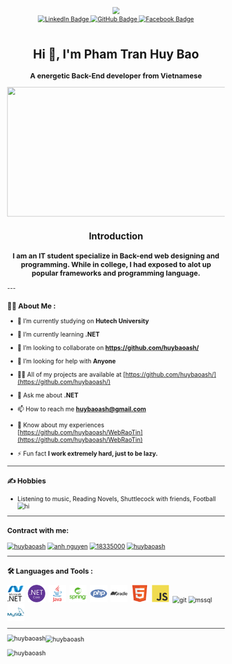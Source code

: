 <div id="header" align="center">
  <img src="https://camo.githubusercontent.com/cae12fddd9d6982901d82580bdf321d81fb299141098ca1c2d4891870827bf17/68747470733a2f2f6d69726f2e6d656469756d2e636f6d2f6d61782f313336302f302a37513379765349765f7430696f4a2d5a2e676966" width="600px"/>
  <div id="badges">
  <a href="https://www.linkedin.com/in/huybaoash/">
    <img src="https://img.shields.io/badge/LinkedIn-blue?style=for-the-badge&logo=linkedin&logoColor=white" alt="LinkedIn Badge"/>
  </a>
  <a href="https://github.com/huybaoash">
    <img src="https://img.shields.io/badge/GitHub-black?style=for-the-badge&logo=github&logoColor=white" alt="GitHub Badge"/>
  </a>
  <a href="https://www.facebook.com/huybaoash">
    <img src="https://img.shields.io/badge/Facebook-blue?style=for-the-badge&logo=facebook&logoColor=white" alt="Facebook Badge"/>
  </a>
</div>
  <img src="https://komarev.com/ghpvc/?username=huybaoash&style=flat-square&color=blue" alt=""/>

</div>

<h1 align="center">Hi 👋, I'm Pham Tran Huy Bao</h1>
<h3 align="center">A energetic Back-End developer from Vietnamese</h3>

<div align="center">
  <img src="https://media.giphy.com/media/dWesBcTLavkZuG35MI/giphy.gif" width="600" height="300"/>
</div>

<h2 align="center">Introduction</h3>
<h3 align="center">I am an IT student specialize in Back-end web designing and programming. While in college, I had exposed to alot up popular frameworks and programming language.</h3>
---

### :woman_technologist: About Me :

- 🔭 I’m currently studying on **Hutech University**

- 🌱 I’m currently learning **.NET**

- 👯 I’m looking to collaborate on **https://github.com/huybaoash/**

- 🤝 I’m looking for help with **Anyone**

- 👨‍💻 All of my projects are available at [https://github.com/huybaoash/](https://github.com/huybaoash/)

- 💬 Ask me about **.NET**

- 📫 How to reach me **huybaoash@gmail.com**

- 📄 Know about my experiences [https://github.com/huybaoash/WebRaoTin](https://github.com/huybaoash/WebRaoTin)

- ⚡ Fun fact **I work extremely hard, just to be lazy.**

---

### :writing_hand: Hobbies
- Listening to music, Reading Novels, Shuttlecock with friends, Football <img src="https://www.icegif.com/wp-content/uploads/smiley-face-icegif-3.gif" width="50px" alt="hi">

---


<h3 align="left">Contract with me:</h3>
<p align="left">
<a href="https://dev.to/huybaoash" target="blank"><img align="center" src="https://raw.githubusercontent.com/rahuldkjain/github-profile-readme-generator/master/src/images/icons/Social/devto.svg" alt="huybaoash" height="30" width="40" /></a>
<a href="https://www.linkedin.com/in/huybaoash/" target="blank"><img align="center" src="https://raw.githubusercontent.com/rahuldkjain/github-profile-readme-generator/master/src/images/icons/Social/linked-in-alt.svg" alt="anh nguyen" height="30" width="40" /></a>
<a href="https://stackoverflow.com/users/18608767/" target="blank"><img align="center" src="https://raw.githubusercontent.com/rahuldkjain/github-profile-readme-generator/master/src/images/icons/Social/stack-overflow.svg" alt="18335000" height="30" width="40" /></a>
<a href="https://fb.com/huybaoash" target="blank"><img align="center" src="https://raw.githubusercontent.com/rahuldkjain/github-profile-readme-generator/master/src/images/icons/Social/facebook.svg" alt="huybaoash" height="30" width="40" /></a>
</p>

---

### :hammer_and_wrench: Languages and Tools :
<div>
  <img src="https://github.com/devicons/devicon/blob/master/icons/dot-net/dot-net-original-wordmark.svg" title=".NET" alt=".NET" width="40" height="40"/>&nbsp;
  <img src="https://github.com/devicons/devicon/blob/master/icons/dotnetcore/dotnetcore-original.svg" title=".NET" alt=".NET" width="40" height="40"/>&nbsp;
  <img src="https://github.com/devicons/devicon/blob/master/icons/java/java-original-wordmark.svg" title="Java" alt="Java" width="40" height="40"/>&nbsp;
  <img src="https://github.com/devicons/devicon/blob/master/icons/spring/spring-original-wordmark.svg" title="Spring" alt="Spring" width="40" height="40"/>&nbsp;
  <img src="https://raw.githubusercontent.com/devicons/devicon/1119b9f84c0290e0f0b38982099a2bd027a48bf1/icons/php/php-plain.svg" title="PHP" alt="PHP" width="40" height="40"/>&nbsp;
  <img src="https://github.com/devicons/devicon/blob/master/icons/gradle/gradle-plain-wordmark.svg"  title="CSS3" alt="CSS" width="40" height="40"/>&nbsp;
  <img src="https://github.com/devicons/devicon/blob/master/icons/html5/html5-original.svg" title="HTML5" alt="HTML" width="40" height="40"/>&nbsp;
  <img src="https://github.com/devicons/devicon/blob/master/icons/javascript/javascript-original.svg" title="JavaScript" alt="JavaScript" width="40" height="40"/>&nbsp;
  <img src="https://www.vectorlogo.zone/logos/git-scm/git-scm-icon.svg" alt="git" width="40" height="40"/>
  <img src="https://www.svgrepo.com/show/303229/microsoft-sql-server-logo.svg" alt="mssql" width="40" height="40"/>&nbsp;
  <img src="https://raw.githubusercontent.com/devicons/devicon/1119b9f84c0290e0f0b38982099a2bd027a48bf1/icons/mysql/mysql-plain-wordmark.svg" alt="mssql" width="40" height="40"/>&nbsp;
</div>

---

<p><img align="left" src="https://github-readme-stats.vercel.app/api/top-langs?username=huybaoash&theme=dark&background=000000&show_icons=true&locale=en&layout=compact&hide=ruby,xslt" alt="huybaoash" /></p>

<p><img align="center" src="https://github-readme-stats.vercel.app/api?username=huybaoash&theme=dark&background=000000&show_icons=true&locale=en" alt="huybaoash" style ="width: 465px;height: 175px;" /></p>

<p><img align="center" src="https://github-readme-streak-stats.herokuapp.com/?user=huybaoash&theme=dark&background=000000" alt="huybaoash" style ="width: 465px;height: 175px;" /></p>
